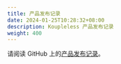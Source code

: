 ```yaml
---
title: 产品发布记录
date: 2024-01-25T10:28:32+08:00
description: Koupleless 产品发布记录
weight: 400
---
```


请阅读 GitHub 上的[产品发布记录](https://github.com/koupleless/koupleless/releases/)。

<br/>
